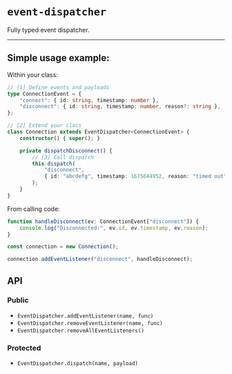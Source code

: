 # `event-dispatcher`

Fully typed event dispatcher.

---

## Simple usage example:

Within your class:

```ts
// [1] Define events and payloads
type ConnectionEvent = {
    "connect": { id: string, timestamp: number },
    "disconnect": { id: string, timestamp: number, reason?: string },
};

// [2] Extend your class
class Connection extends EventDispatcher<ConnectionEvent> {
    constructor() { super(); }

    private dispatchDisconnect() {
        // [3] Call dispatch
        this.dispatch(
            "disconnect",
            { id: "abcdefg", timestamp: 1675644952, reason: "timed out" },
        );
    }
}
```

From calling code:

```ts
function handleDisconnect(ev: ConnectionEvent["disconnect"]) {
    console.log("Disconnected:", ev.id, ev.timestamp, ev.reason);
}

const connection = new Connection();

connection.addEventListener("disconnect", handleDisconnect);
```

## API

### Public
- `EventDispatcher.addEventListener(name, func)`
- `EventDispatcher.removeEventListener(name, func)`
- `EventDispatcher.removeAllEventListeners()`

### Protected
- `EventDispatcher.dispatch(name, payload)`